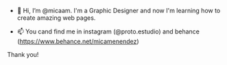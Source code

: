 - 👋 Hi, I’m @micaam. I'm a Graphic Designer and now I'm learning how to create amazing web pages.

- 📫 You cand find me in instagram (@proto.estudio) and behance (https://www.behance.net/micamenendez)

Thank you!


